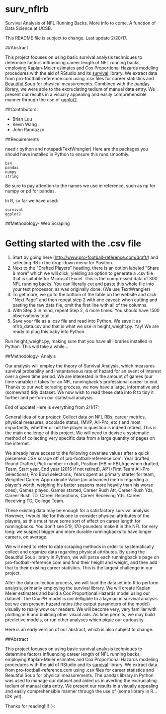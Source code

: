 # surv_nflrb
Survival Analysis of NFL Running Backs. More info to come. A function of Data Science at UCSB.

This README file is subject to change. Last update 2/20/17.

##Abstract

This project focuses on using basic survival analysis techniques to determine factors influencing career length of NFL running backs, employing Kaplan-Meier esimates and Cox Proportional Hazards modeling procedures with the aid of RStudio and its [survival](https://github.com/cran/survival) library. We extract data from pro-football-reference.com using .csv files for career statistics and [Beautiful Soup](https://www.crummy.com/software/BeautifulSoup/) for physical measurements. Combined with the [pandas](http://pandas.pydata.org/) library, we were able to the excruciating tedium of manual data entry. We present our results in a visually appealing and easily comprehensible manner through the use of [ggplot2](https://github.com/tidyverse/ggplot2).

##Contributors

* Brian Luu
* Kevin Wang
* John Randazzo

##Requirements

need r python and notepad(TextWrangler)
Here are the packages you should have installed in Python to ensure this runs smoothly.
```
bs4
pandas
numpy
string
```
Be sure to pay attention to the names we use in reference, such as np for numpy or pd for pandas.

In R, so far we have used:
```
survival
ggplot2
```

##Methodology- Web Scraping

# Getting started with the .csv file
1. Start by going here (http://www.pro-football-reference.com/draft/) and selecting RB in the drop-down menu for Position.
2. Next to the "Drafted Players" heading, there is an option labeled "Share & more" which we will click, yielding an option to generate a .csv file that is suitable for Microsoft Excel. This is the compressed data of 300 NFL running backs. You can literally cut and paste this whole file into your text processor, as was originally done. (We use TextWrangler)
3. To get more, we go to the bottom of the table on the website and click "Next Page" and then repeat step 2 with one caveat: when cutting and pasting the raw data file, omit the first line with all of the columns.
4. With Step 3 in mind, repeat Step 2, 4 more times. You should have 1500 observations total.
5. Save your file as a .csv file and read into Python. We save it as nflrb_data.csv and that is what we use in height_weight.py.
Yay! We are ready to plug this baby into Python.

Run height_weight.py, making sure that you have all libraries installed in Python. This will take a while...

##Methodology- Analyis

Our analysis will employ the theory of Survival Analysis, which measures survival probability and instantaneous rate of hazard for an event of interest over a given time period. We are interested in the amount of games (our time variable) it takes for an NFL runningback's professional career to end. Thanks to our web scraping process, we now have a large, informative and (somewhat) tidy dataset. We now wish to read these data into R to tidy it further and perform our statistical analysis.

End of update!
Here is everything from 2/1/17:

General idea of our project: Collect data on NFL RBs, career metrics, physical measures, accolade status, (MVP, All-Pro, etc.) and most importantly, whether or not the player in question is indeed retired.
This is the main challenge of this project. We will need to devise a systematic method of collecting very specific data from a large quantity of pages on the internet. 

We already have access to the following covariate values after a quick piecemeal CSV scrape off of pro-football-reference.com: Year drafted, Round Drafted, Pick number in draft, Position (HB or FB),Age when drafted, Team, Start year, End year (2016 if not retired), AP1 (First Team All-Pro Selections), Pro Bowl selections, Years spent as primary starter for team, Weighted Career Approximate Value (an advanced metric regarding a player's worth, weighing his better seasons more heavily than his worse ones), Games played, Games started, Career Rush Att, Career Rush Yds, Career Rush TD, Career Receptions, Career Receiving Yds, Career Receiving TD, College Team.

These existing data may be enough for a satisfactory survival analysis. However, I would like for this one to consider physical attributes of the players, as this must have some sort of effect on career length for runningbacks. You don't see 5'9, 170-pounders make it in the NFL for very long: we suspect bigger and more durable runningbacks to have longer careers, on average.

We will need to refer to data scraping methods in order to systematically collect and organize data regarding physical attributes. By using the Beautiful Soup library in Python, we will parse each runningback's page on pro-football-reference.com and find their height and weight, and then add that to their existing career statistics. This is the largest challenge in our project.

After the data collection process, we will load the dataset into R to perform analysis, primarily employing the survival library. We will create Kaplan Meier estimates and build a Cox Proportional Hazards model using our dataset. The Cox PH model is unintelligible to a layman in survival analysis but we can present hazard ratios (the output parameters of the model) visually to really wow our readers. We will become very, very familiar with plotting in R and building other visual aids. As time permits, we may build predictive models, or run other analyses which pique our curiousity.

Here is an early version of our abstract, which is also subject to change:

##Abstract 

This project focuses on using basic survival analysis techniques to determine factors influencing career length of NFL running backs, employing Kaplan-Meier esimates and Cox Proportional Hazards modeling procedures with the aid of RStudio and its [survival](https://github.com/cran/survival) library. We extract data from pro-football-reference.com using .csv files for career statistics and Beautiful Soup for physical measurements. The pandas library in Python was used to manage our dataset and aided us in averting the excruciating tedium of manual data entry. We present our results in a visually appealing and easily comprehensible manner through the use of (some library in R... IDK yet).


Thanks for reading!!!! (-:
